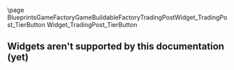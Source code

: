 \page BlueprintsGameFactoryGameBuildableFactoryTradingPostWidget_TradingPost_TierButton Widget_TradingPost_TierButton
## Widgets aren't supported by this documentation (yet)

